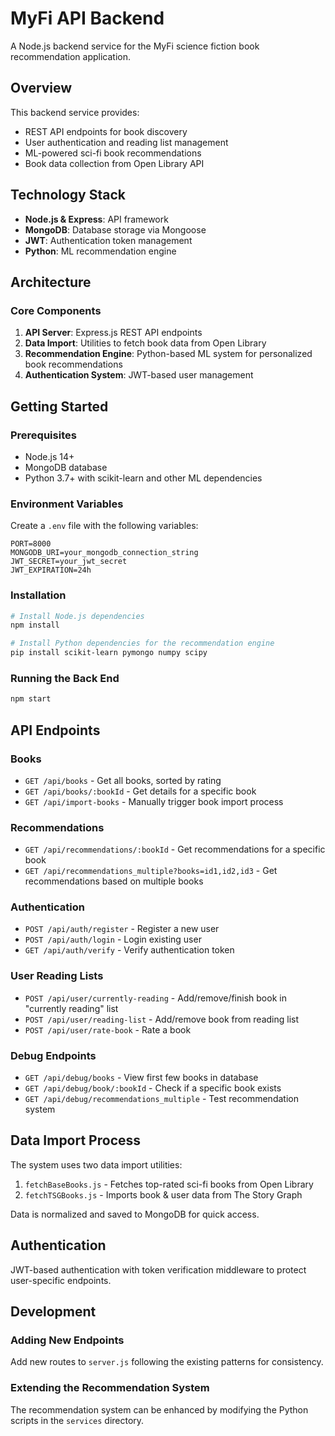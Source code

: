# MyFi API Backend

A Node.js backend service for the MyFi science fiction book recommendation application.

## Overview

This backend service provides:
- REST API endpoints for book discovery
- User authentication and reading list management
- ML-powered sci-fi book recommendations
- Book data collection from Open Library API

## Technology Stack

- **Node.js & Express**: API framework
- **MongoDB**: Database storage via Mongoose
- **JWT**: Authentication token management
- **Python**: ML recommendation engine

## Architecture

### Core Components

1. **API Server**: Express.js REST API endpoints
2. **Data Import**: Utilities to fetch book data from Open Library
3. **Recommendation Engine**: Python-based ML system for personalized book recommendations
4. **Authentication System**: JWT-based user management

## Getting Started

### Prerequisites

- Node.js 14+
- MongoDB database
- Python 3.7+ with scikit-learn and other ML dependencies

### Environment Variables

Create a `.env` file with the following variables:

```
PORT=8000
MONGODB_URI=your_mongodb_connection_string
JWT_SECRET=your_jwt_secret
JWT_EXPIRATION=24h
```

### Installation

```bash
# Install Node.js dependencies
npm install

# Install Python dependencies for the recommendation engine
pip install scikit-learn pymongo numpy scipy
```

### Running the Back End

```bash
npm start
```

## API Endpoints

### Books

- `GET /api/books` - Get all books, sorted by rating
- `GET /api/books/:bookId` - Get details for a specific book
- `GET /api/import-books` - Manually trigger book import process

### Recommendations

- `GET /api/recommendations/:bookId` - Get recommendations for a specific book
- `GET /api/recommendations_multiple?books=id1,id2,id3` - Get recommendations based on multiple books

### Authentication

- `POST /api/auth/register` - Register a new user
- `POST /api/auth/login` - Login existing user
- `GET /api/auth/verify` - Verify authentication token

### User Reading Lists

- `POST /api/user/currently-reading` - Add/remove/finish book in "currently reading" list
- `POST /api/user/reading-list` - Add/remove book from reading list
- `POST /api/user/rate-book` - Rate a book

### Debug Endpoints

- `GET /api/debug/books` - View first few books in database
- `GET /api/debug/book/:bookId` - Check if a specific book exists
- `GET /api/debug/recommendations_multiple` - Test recommendation system

## Data Import Process

The system uses two data import utilities:

1. `fetchBaseBooks.js` - Fetches top-rated sci-fi books from Open Library
2. `fetchTSGBooks.js` - Imports book & user data from The Story Graph

Data is normalized and saved to MongoDB for quick access.

## Authentication

JWT-based authentication with token verification middleware to protect user-specific endpoints.

## Development

### Adding New Endpoints

Add new routes to `server.js` following the existing patterns for consistency.

### Extending the Recommendation System

The recommendation system can be enhanced by modifying the Python scripts in the `services` directory.